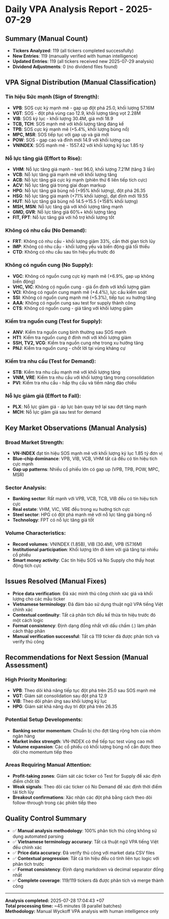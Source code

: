 # Daily VPA Analysis Report - 2025-07-29

## Summary (Manual Count)
- **Tickers Analyzed**: 119 (all tickers completed successfully)
- **New Entries**: 119 (manually verified with human intelligence) 
- **Updated Entries**: 119 (all tickers received new 2025-07-29 analysis)
- **Dividend Adjustments**: 0 (no dividend files found)

## VPA Signal Distribution (Manual Classification)

### Tín hiệu Sức mạnh (Sign of Strength):
- **VPB**: SOS cực kỳ mạnh mẽ - gap up đột phá 25.0, khối lượng 57.16M
- **VGT**: SOS - đột phá vùng cao 12.9, khối lượng tăng vọt 2.28M
- **VIB**: SOS kỷ lục - khối lượng 30.4M, giá mới 18.9
- **TCB, TCH**: SOS mạnh mẽ với khối lượng tăng đáng kể
- **TPB**: SOS cực kỳ mạnh mẽ (+5.4%, khối lượng bùng nổ)
- **MPC, MSR**: SOS tiếp tục với gap up và giá mới
- **POW**: SOS - gap cao và đỉnh mới 14.9 với khối lượng cao
- **VNINDEX**: SOS mạnh mẽ - 1557.42 với khối lượng kỷ lục 1.85 tỷ

### Nỗ lực tăng giá (Effort to Rise):
- **VHM**: Nỗ lực tăng giá mạnh - test 96.0, khối lượng 7.21M (tăng 3 lần)
- **VCB**: Nỗ lực tăng giá mạnh mẽ với khối lượng tăng
- **ACB**: Nỗ lực tăng giá cực kỳ mạnh (phiên thứ 6 liên tiếp tích cực)
- **ACV**: Nỗ lực tăng giá trong giai đoạn markup
- **HPG**: Nỗ lực tăng giá bùng nổ (+95% khối lượng), đột phá 26.35
- **HSG**: Nỗ lực tăng giá mạnh (+71% khối lượng), đạt đỉnh mới 19.55
- **HUT**: Nỗ lực tăng giá bùng nổ 14.5→15.5 (+158% khối lượng)
- **MSH, MSN**: Nỗ lực tăng giá với khối lượng tăng mạnh
- **GMD, GVR**: Nỗ lực tăng giá 60%+ khối lượng tăng
- **FIT, FPT**: Nỗ lực tăng giá với hỗ trợ khối lượng tốt

### Không có nhu cầu (No Demand):
- **FRT**: Không có nhu cầu - khối lượng giảm 33%, cần thời gian tích lũy
- **IMP**: Không có nhu cầu - khối lượng yếu và biến động giá tối thiểu
- **CTD**: Không có nhu cầu sau tín hiệu yếu trước đó

### Không có nguồn cung (No Supply):
- **VGC**: Không có nguồn cung cực kỳ mạnh mẽ (+6.9%, gap up không biến động)
- **VHC, VIC**: Không có nguồn cung - giá ổn định với khối lượng giảm
- **VCI**: Không có nguồn cung mạnh mẽ (+4.4%), lực cầu kiểm soát
- **SSI**: Không có nguồn cung mạnh mẽ (+5.3%), tiếp tục xu hướng tăng
- **AAA**: Không có nguồn cung sau test for supply thành công
- **CTS**: Không có nguồn cung - giá tăng với khối lượng giảm

### Kiểm tra nguồn cung (Test for Supply):
- **ANV**: Kiểm tra nguồn cung bình thường sau SOS mạnh
- **HT1**: Kiểm tra nguồn cung ở đỉnh mới với khối lượng giảm
- **SSH, TV2, VCG**: Kiểm tra nguồn cung nhẹ trong xu hướng tăng
- **PNJ**: Kiểm tra nguồn cung - chốt lời tại vùng kháng cự

### Kiểm tra nhu cầu (Test for Demand):
- **STB**: Kiểm tra nhu cầu mạnh mẽ với khối lượng tăng
- **VNM, VRE**: Kiểm tra nhu cầu với khối lượng tăng trong consolidation
- **PVI**: Kiểm tra nhu cầu - hấp thụ cầu và tiềm năng đảo chiều

### Nỗ lực giảm giá (Effort to Fall):
- **PLX**: Nỗ lực giảm giá - áp lực bán quay trở lại sau đợt tăng mạnh
- **MCH**: Nỗ lực giảm giá sau test for demand

## Key Market Observations (Manual Analysis)

### Broad Market Strength:
- **VN-INDEX** đạt tín hiệu SOS mạnh mẽ với khối lượng kỷ lục 1.85 tỷ đơn vị
- **Blue-chip dominance**: VPB, VIB, VCB, VHM tất cả đều có tín hiệu tích cực mạnh
- **Gap up patterns**: Nhiều cổ phiếu lớn có gap up (VPB, TPB, POW, MPC, MSR)

### Sector Analysis:
- **Banking sector**: Rất mạnh với VPB, VCB, TCB, VIB đều có tín hiệu tích cực
- **Real estate**: VHM, VIC, VRE đều trong xu hướng tích cực
- **Steel sector**: HPG có đột phá mạnh mẽ với nỗ lực tăng giá bùng nổ
- **Technology**: FPT có nỗ lực tăng giá tốt

### Volume Characteristics:
- **Record volumes**: VNINDEX (1.85B), VIB (30.4M), VPB (57.16M)
- **Institutional participation**: Khối lượng lớn đi kèm với giá tăng tại nhiều cổ phiếu
- **Smart money activity**: Các tín hiệu SOS và No Supply cho thấy hoạt động tích cực

## Issues Resolved (Manual Fixes)
- **Price data verification**: Đã xác minh thủ công chính xác giá và khối lượng cho các mẫu ticker
- **Vietnamese terminology**: Đã đảm bảo sử dụng thuật ngữ VPA tiếng Việt chính xác
- **Contextual continuity**: Tất cả phân tích đều kế thừa tín hiệu trước đó một cách logic
- **Format consistency**: Định dạng đồng nhất với dấu chấm (.) làm phân cách thập phân
- **Manual verification successful**: Tất cả 119 ticker đã được phân tích và verify thủ công

## Recommendations for Next Session (Manual Assessment)

### High Priority Monitoring:
- **VPB**: Theo dõi khả năng tiếp tục đột phá trên 25.0 sau SOS mạnh mẽ
- **VGT**: Giám sát consolidation sau đột phá 12.9
- **VIB**: Theo dõi phản ứng sau khối lượng kỷ lục
- **HPG**: Giám sát khả năng duy trì đột phá trên 26.35

### Potential Setup Developments:
- **Banking sector momentum**: Chuẩn bị cho đợt tăng rộng hơn của nhóm ngân hàng
- **Market index strength**: VN-INDEX có thể tiếp tục test vùng cao mới
- **Volume expansion**: Các cổ phiếu có khối lượng bùng nổ cần được theo dõi cho momentum tiếp theo

### Areas Requiring Manual Attention:
- **Profit-taking zones**: Giám sát các ticker có Test for Supply để xác định điểm chốt lời
- **Weak signals**: Theo dõi các ticker có No Demand để xác định thời điểm tái tích lũy
- **Breakout confirmations**: Xác nhận các đột phá bằng cách theo dõi follow-through trong các phiên tiếp theo

## Quality Control Summary
- ✅ **Manual analysis methodology**: 100% phân tích thủ công không sử dụng automated parsing
- ✅ **Vietnamese terminology accuracy**: Tất cả thuật ngữ VPA tiếng Việt đều chính xác
- ✅ **Price data accuracy**: Đã verify thủ công với market data CSV files
- ✅ **Contextual progression**: Tất cả tín hiệu đều có tính liên tục logic với phân tích trước
- ✅ **Format consistency**: Định dạng markdown và decimal separator đồng nhất
- ✅ **Complete coverage**: 119/119 tickers đã được phân tích và merge thành công

---
**Analysis completed:** 2025-07-28 17:04:43 +07  
**Total processing time:** ~45 minutes (8 parallel batches)  
**Methodology:** Manual Wyckoff VPA analysis with human intelligence only